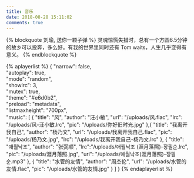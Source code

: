 ```yaml
---
title: 音乐
date: 2018-08-28 15:11:02
comments: true
---
```




{% blockquote 刘瑜, 送你一颗子弹 %}
灵魂惊慌失措时，总有一个方圆6.5分钟的故乡可以投奔，多么好。有我的世界里同时还有 Tom waits，人生几乎变得有意义。
{% endblockquote %}



{% aplayerlist %}
{
    "narrow": false,                          
    "autoplay": true,                      
    "mode": "random",                        
    "showlrc": 3,                          
    "mutex": true,                         
    "theme": "#e6d0b2",	                     
    "preload": "metadata",                   
    "listmaxheight": "700px",                
    "music": [
              {
                  "title": "风",
                  "author": "汪小敏",
                  "url": "/uploads/风.flac",
                  "lrc": "/uploads/风-汪小敏.lrc",
                  "pic": "/uploads/你好旧时光.jpg"
              },{
                  "title": "我离开我自己",
                  "author": "杨乃文",
                  "url": "/uploads/我离开我自己.flac",
                  "pic": "/uploads/杨乃文.jpg",
                  "lrc": "/uploads/我离开我自己-杨乃文.lrc"
              },
              {
                  "title": "애월낙조",
                  "author": "张弼顺",
                  "lrc":"/uploads/애월낙조 (涯月落照)-장필순.lrc",
                  "pic": "/uploads/涯月落照.jpg",
                  "url": "/uploads/애월낙조(涯月落照)-장필순.mp3"
              },
              {
                  "title": "水管的友情",
                  "author": "周杰伦",
                  "url": "/uploads/水管的友情.flac",
                  "pic": "/uploads/水管的友情.jpg"
              }
          ]
}
{% endaplayerlist %}